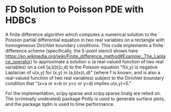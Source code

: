 # FD Solution to Poisson PDE with HDBCs
A finite difference algorithm which computes a numerical solution to the Poisson partial differential equation in two real variables on a rectangle with homogeneous Dirichlet boundary conditions.
This code implements a finite difference scheme (specifically, the 5-point stencil shown here https://en.wikipedia.org/wiki/Finite_difference_method#Example:_The_Laplace_operator)
to approximate a solution u (a real-valued function of two real variables) on a cell [a,b]x[c,d] to the Poisson equation 
"f(x,y) is negative Laplacian of u(x,y) for (x,y) in (a,b)x(c,d)" (where f is known, and is also a real-valued function of two real variables) 
subject to the Dirichlet boundary condition that "(x=a or x=b or y=c or y=d) implies u(x,y)=0."

For the implementation, scipy.sparse and scipy.sparse.linalg are relied on. The (criminally underated) package Plotly is used to generate surface plots, and the package tqdm is used to time performance.
